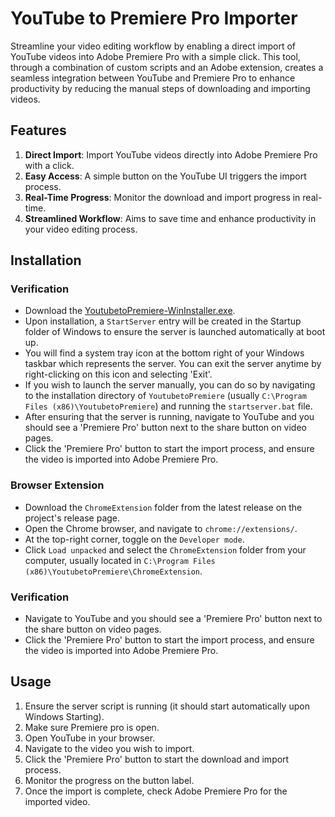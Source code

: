 # YouTube to Premiere Pro Importer

Streamline your video editing workflow by enabling a direct import of YouTube videos into Adobe Premiere Pro with a simple click. This tool, through a combination of custom scripts and an Adobe extension, creates a seamless integration between YouTube and Premiere Pro to enhance productivity by reducing the manual steps of downloading and importing videos.

## Features
1. **Direct Import**: Import YouTube videos directly into Adobe Premiere Pro with a click.
2. **Easy Access**: A simple button on the YouTube UI triggers the import process.
3. **Real-Time Progress**: Monitor the download and import progress in real-time.
4. **Streamlined Workflow**: Aims to save time and enhance productivity in your video editing process.

## Installation

### Verification
- Download the [YoutubetoPremiere-WinInstaller.exe](https://github.com/Selgy/Youtube-to-PremierePro/releases/download/V1/YoutubetoPremiere-WinInstaller.exe).
- Upon installation, a `StartServer` entry will be created in the Startup folder of Windows to ensure the server is launched automatically at boot up.
- You will find a system tray icon at the bottom right of your Windows taskbar which represents the server. You can exit the server anytime by right-clicking on this icon and selecting 'Exit'.
- If you wish to launch the server manually, you can do so by navigating to the installation directory of `YoutubetoPremiere` (usually `C:\Program Files (x86)\YoutubetoPremiere`) and running the `startserver.bat` file.
- After ensuring that the server is running, navigate to YouTube and you should see a 'Premiere Pro' button next to the share button on video pages.
- Click the 'Premiere Pro' button to start the import process, and ensure the video is imported into Adobe Premiere Pro.

### Browser Extension
- Download the `ChromeExtension` folder from the latest release on the project's release page.
- Open the Chrome browser, and navigate to `chrome://extensions/`.
- At the top-right corner, toggle on the `Developer mode`.
- Click `Load unpacked` and select the `ChromeExtension` folder from your computer, usually located in `C:\Program Files (x86)\YoutubetoPremiere\ChromeExtension`.

### Verification
- Navigate to YouTube and you should see a 'Premiere Pro' button next to the share button on video pages.
- Click the 'Premiere Pro' button to start the import process, and ensure the video is imported into Adobe Premiere Pro.

## Usage
1. Ensure the server script is running (it should start automatically upon Windows Starting).
2. Make sure Premiere pro is open.
3. Open YouTube in your browser.
4. Navigate to the video you wish to import.
5. Click the 'Premiere Pro' button to start the download and import process.
6. Monitor the progress on the button label.
7. Once the import is complete, check Adobe Premiere Pro for the imported video.
